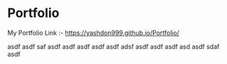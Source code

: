 # Portfolio
My Portfolio Link :-
https://yashdon999.github.io/Portfolio/

asdf
asdf
saf
asdf
asdf
asdf
asdf
asdf
adsf
asdf
asdf
asdf
asd
asdf
sdaf
asdf
